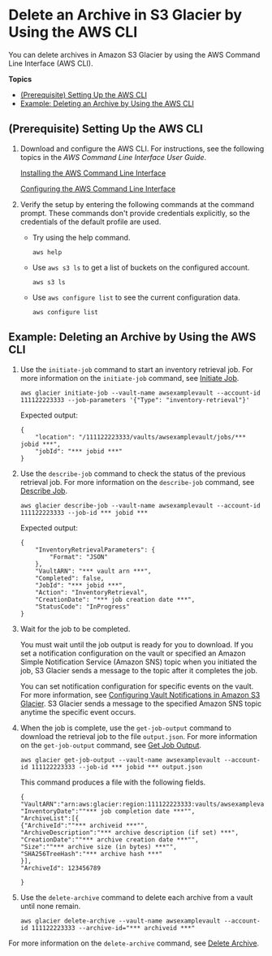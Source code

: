 # Delete an Archive in S3 Glacier by Using the AWS CLI<a name="getting-started-delete-archive-cli"></a>

You can delete archives in Amazon S3 Glacier by using the AWS Command Line Interface \(AWS CLI\)\.

**Topics**
+ [\(Prerequisite\) Setting Up the AWS CLI](#Creating-Vaults-CLI-Setup)
+ [Example: Deleting an Archive by Using the AWS CLI](#getting-started-Deleting-Archives-CLI-Implementation)

## \(Prerequisite\) Setting Up the AWS CLI<a name="Creating-Vaults-CLI-Setup"></a>

1. Download and configure the AWS CLI\. For instructions, see the following topics in the *AWS Command Line Interface User Guide*\. 

    [Installing the AWS Command Line Interface](https://docs.aws.amazon.com/cli/latest/userguide/installing.html) 

   [Configuring the AWS Command Line Interface](https://docs.aws.amazon.com/cli/latest/userguide/cli-chap-getting-started.html)

1. Verify the setup by entering the following commands at the command prompt\. These commands don't provide credentials explicitly, so the credentials of the default profile are used\.
   + Try using the help command\.

     ```
     aws help
     ```
   + Use `aws s3 ls` to get a list of buckets on the configured account\.

     ```
     aws s3 ls
     ```
   + Use `aws configure list` to see the current configuration data\.

     ```
     aws configure list
     ```

## Example: Deleting an Archive by Using the AWS CLI<a name="getting-started-Deleting-Archives-CLI-Implementation"></a>

1. Use the `initiate-job` command to start an inventory retrieval job\. For more information on the `initiate-job` command, see [Initiate Job](https://docs.aws.amazon.com/amazonglacier/latest/dev/api-initiate-job-post.html)\.

   ```
   aws glacier initiate-job --vault-name awsexamplevault --account-id 111122223333 --job-parameters '{"Type": "inventory-retrieval"}'
   ```

    Expected output:

   ```
   {
       "location": "/111122223333/vaults/awsexamplevault/jobs/*** jobid ***", 
       "jobId": "*** jobid ***"
   }
   ```

1. Use the `describe-job` command to check the status of the previous retrieval job\. For more information on the `describe-job` command, see [Describe Job](https://docs.aws.amazon.com/amazonglacier/latest/dev/api-describe-job-get.html)\.

   ```
   aws glacier describe-job --vault-name awsexamplevault --account-id 111122223333 --job-id *** jobid ***
   ```

    Expected output:

   ```
   {
       "InventoryRetrievalParameters": {
           "Format": "JSON"
       }, 
       "VaultARN": "*** vault arn ***", 
       "Completed": false, 
       "JobId": "*** jobid ***", 
       "Action": "InventoryRetrieval", 
       "CreationDate": "*** job creation date ***", 
       "StatusCode": "InProgress"
   }
   ```

1. Wait for the job to be completed\.

   You must wait until the job output is ready for you to download\. If you set a notification configuration on the vault or specified an Amazon Simple Notification Service \(Amazon SNS\) topic when you initiated the job, S3 Glacier sends a message to the topic after it completes the job\. 

   You can set notification configuration for specific events on the vault\. For more information, see [Configuring Vault Notifications in Amazon S3 Glacier](configuring-notifications.md)\. S3 Glacier sends a message to the specified Amazon SNS topic anytime the specific event occurs\.

1. When the job is complete, use the `get-job-output` command to download the retrieval job to the file `output.json`\. For more information on the `get-job-output` command, see [Get Job Output](https://docs.aws.amazon.com/amazonglacier/latest/dev/api-job-output-get.html)\.

   ```
   aws glacier get-job-output --vault-name awsexamplevault --account-id 111122223333 --job-id *** jobid *** output.json
   ```

   This command produces a file with the following fields\.

   ```
   {
   "VaultARN":"arn:aws:glacier:region:111122223333:vaults/awsexamplevault",
   "InventoryDate":""*** job completion date ***"",
   "ArchiveList":[{
   {"ArchiveId":""*** archiveid ***"",
   "ArchiveDescription":"*** archive description (if set) ***",
   "CreationDate":""*** archive creation date ***"",
   "Size":""*** archive size (in bytes) ***"",
   "SHA256TreeHash":"*** archive hash ***"
   }],
   "ArchiveId": 123456789
   
   }
   ```

1. Use the `delete-archive` command to delete each archive from a vault until none remain\.

   ```
   aws glacier delete-archive --vault-name awsexamplevault --account-id 111122223333 --archive-id="*** archiveid ***"
   ```

 For more information on the `delete-archive` command, see [Delete Archive](https://docs.aws.amazon.com/amazonglacier/latest/dev/api-archive-delete.html)\.